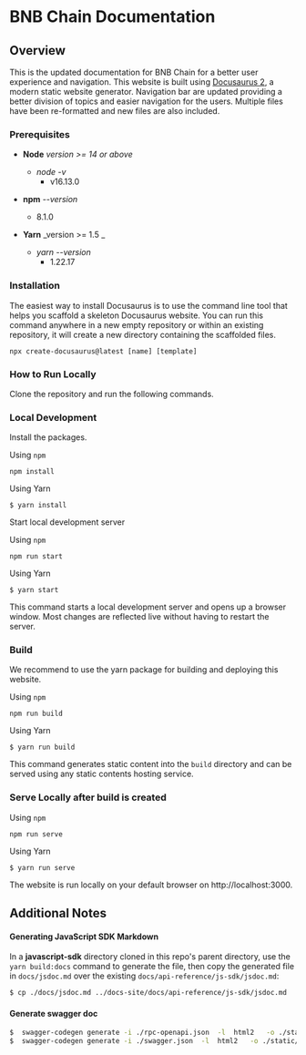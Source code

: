 # BNB Chain Documentation 

## Overview

This is the updated documentation for BNB Chain for a better user experience and navigation. This website is built using [Docusaurus 2](https://docusaurus.io/), a modern static website generator. Navigation bar are updated providing a better division of topics and easier navigation for the users. Multiple files have been re-formatted and new files are also included.

### Prerequisites

  - **Node** _version >= 14 or above_
    - _node -v_
      - v16.13.0
     
  - **npm** _--version_
    - 8.1.0
  
  - **Yarn** _version >= 1.5 _
    - _yarn --version_
      - 1.22.17
    
### Installation

The easiest way to install Docusaurus is to use the command line tool that helps you scaffold a skeleton Docusaurus website. You can run this command anywhere in a new empty repository or within an existing repository, it will create a new directory containing the scaffolded files.

```
npx create-docusaurus@latest [name] [template]
```

### How to Run Locally

Clone the repository and run the following commands.

### Local Development

Install the packages.

Using `npm`

```
npm install
```

Using Yarn

```
$ yarn install
```

Start local development server

Using `npm`

```
npm run start 
```

Using Yarn

```
$ yarn start
```

This command starts a local development server and opens up a browser window. Most changes are reflected live without having to restart the server.

### Build
We recommend to use the yarn package for building and deploying this website.

Using `npm`

```
npm run build 
```

Using Yarn

```
$ yarn run build
```

This command generates static content into the `build` directory and can be served using any static contents hosting service.

### Serve Locally after build is created

Using `npm`

```
npm run serve
```

Using Yarn

```
$ yarn run serve
```

The website is run locally on your default browser on http://localhost:3000.


## Additional Notes

#### Generating JavaScript SDK Markdown

In a **javascript-sdk** directory cloned in this repo's parent directory, use the `yarn build:docs` command to generate the file, then copy the generated file in `docs/jsdoc.md` over the existing `docs/api-reference/js-sdk/jsdoc.md`:

```bash
$ cp ./docs/jsdoc.md ../docs-site/docs/api-reference/js-sdk/jsdoc.md
```

#### Generate swagger doc

```bash
$  swagger-codegen generate -i ./rpc-openapi.json  -l  html2   -o ./static/rpc-swagger
$  swagger-codegen generate -i ./swagger.json  -l  html2   -o ./static/api-swagger
```

